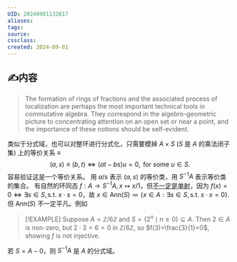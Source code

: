```yaml
---
UID: 20240901132817 
aliases: 
tags: 
source: 
cssclass: 
created: 2024-09-01
---
```

## ✍内容
>The formation of rings of fractions and the associated process of localization are perhaps the most important technical tools in commutative algebra. They correspond in the algebro-geometric picture to concentrating attention on an open set or near a point, and the importance of these notions should be self-evident.

类似于分式域，也可以对整环进行分式化，只需要模掉 $\displaystyle A\times S$ ($S$ 是 $\displaystyle A$ 的乘法闭子集) 上的等价关系 $\displaystyle \equiv$
$$
(a,s)\equiv (b,t)\iff(at-bs)u=0,\text{ for some }u\in S.
$$
容易验证这是一个等价关系。
用 $\displaystyle a/s$ 表示 $\displaystyle (a,s)$ 的等价类，用 $\displaystyle S^{-1}A$ 表示等价类的集合。
有自然的环同态 $\displaystyle f:A\to S^{-1}A,x\mapsto x/1$，但<u>不一定是单射</u>，因为 $\displaystyle f (x)=0\iff \exists s\in S,\text{s.t. }x\cdot s=0$，故 $\displaystyle x\in\text{Ann}(S)\coloneqq\{ x \in A: \exists s\in S,\text{s.t. }s\cdot x=0 \}$. 但 $\displaystyle\text{Ann}(S)$ 不一定平凡。例如
> [!EXAMPLE]
> Suppose $A=\mathbb{Z} / 6 \mathbb{Z}$ and $S=\left\{2^n \mid n \geq 0\right\} \subseteq A$. Then $2 \in A$ is non-zero, but $2 \cdot 3=6=0$ in $\mathbb{Z} / 6 \mathbb{Z}$, so $f(3)=\frac{3}{1}=0$, showing $f$ is not injective.

若 $\displaystyle S=A-{0}$，则 $\displaystyle S^{-1}A$ 是 $\displaystyle A$ 的分式域。


